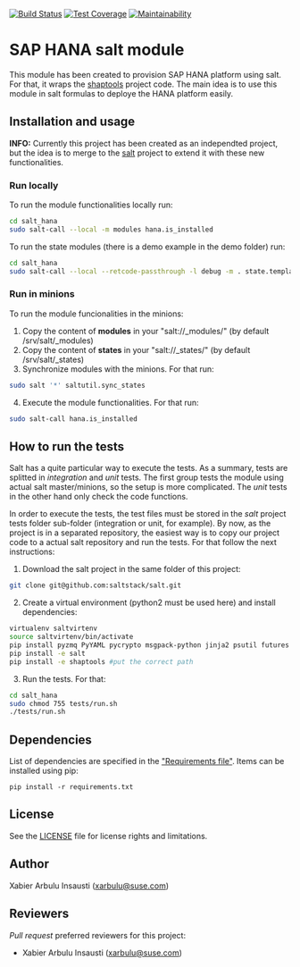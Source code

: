 [![Build Status](https://travis-ci.org/SUSE/salt-saphana.svg?branch=master)](https://travis-ci.org/SUSE/salt-saphana)
[![Test Coverage](https://api.codeclimate.com/v1/badges/93d708a68b4295163e68/test_coverage)](https://codeclimate.com/github/SUSE/salt-saphana/test_coverage)
[![Maintainability](https://api.codeclimate.com/v1/badges/93d708a68b4295163e68/maintainability)](https://codeclimate.com/github/SUSE/salt-saphana/maintainability)

# SAP HANA salt module

This module has been created to provision SAP HANA platform using salt. For that,
it wraps the [shaptools](https://github.com/SUSE/shaptools) project code. The
main idea is to use this module in salt formulas to deploye the HANA platform
easily.

## Installation and usage
**INFO:** Currently this project has been created as an independted project, but
the idea is to merge to the [salt](https://github.com/saltstack/salt) project
to extend it with these new functionalities.

### Run locally
To run the module functionalities locally run:
```bash
cd salt_hana
sudo salt-call --local -m modules hana.is_installed
```

To run the state modules (there is a demo example in the demo folder) run:
```bash
cd salt_hana
sudo salt-call --local --retcode-passthrough -l debug -m . state.template demo/primary.sls
```

### Run in minions
To run the module funcionalities in the minions:

1. Copy the content of **modules** in your "salt://_modules/" (by default /srv/salt/_modules)
2. Copy the content of **states** in your "salt://_states/" (by default /srv/salt/_states)
3. Synchronize modules with the minions. For that run:
```bash
sudo salt '*' saltutil.sync_states
```
4. Execute the module functionalities. For that run:
```bash
sudo salt-call hana.is_installed
```

## How to run the tests
Salt has a quite particular way to execute the tests. As a summary, tests are splitted
in *integration* and *unit* tests. The first group tests the module using actual
salt master/minions, so the setup is more complicated. The *unit* tests in the other
hand only check the code functions.

In order to execute the tests, the test files must be stored in the *salt* project
tests folder sub-folder (integration or unit, for example). By now, as the project
is in a separated repository, the easiest way is to copy our project code to a
actual salt repository and run the tests. For that follow the next instructions:

1. Download the salt project in the same folder of this project:
```bash
git clone git@github.com:saltstack/salt.git
```
2. Create a virtual environment (python2 must be used here) and install dependencies:
```bash
virtualenv saltvirtenv
source saltvirtenv/bin/activate
pip install pyzmq PyYAML pycrypto msgpack-python jinja2 psutil futures tornado pytest-salt mock
pip install -e salt
pip install -e shaptools #put the correct path
```

3. Run the tests. For that:
```bash
cd salt_hana
sudo chmod 755 tests/run.sh
./tests/run.sh
```

## Dependencies

List of dependencies are specified in the ["Requirements file"](requirements.txt). Items can be installed using pip:

    pip install -r requirements.txt

## License

See the [LICENSE](LICENSE) file for license rights and limitations.

## Author

Xabier Arbulu Insausti (xarbulu@suse.com)

## Reviewers

*Pull request* preferred reviewers for this project:
- Xabier Arbulu Insausti (xarbulu@suse.com)
